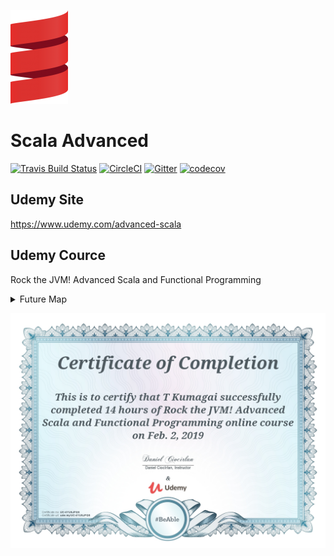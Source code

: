 ![scala-spiral](scala-spiral.png)
# Scala Advanced
[![Travis Build Status](https://travis-ci.org/friendbear/RockAdvancedForScala.svg?branch=master)](https://travis-ci.org/friendbear/RockAdvancedForScala)
[![CircleCI](https://circleci.com/gh/friendbear/RockScalaForAdvanced.svg?style=svg)](https://circleci.com/gh/friendbear/RockScalaForAdvanced)
[![Gitter](https://badges.gitter.im/JoinChat.svg)](https://gitter.im/scala-beginner-ja/community?utm_source=badge&utm_medium=badge&utm_campaign=pr-badge&utm_content=badge)
[![codecov](https://codecov.io/gh/friendbear/RockScalaForAdvanced/branch/master/graph/badge.svg)](https://codecov.io/gh/friendbear/RockScalaForAdvanced)

## Udemy Site

<https://www.udemy.com/advanced-scala>

## Udemy Cource
Rock the JVM! Advanced Scala and Functional Programming


<details>
<summary>Future Map</summary>
<pre>
<code>
def someone = ???
</code>

<code>
</code>
</pre>
</details>

![img](./certificate.jpg)
